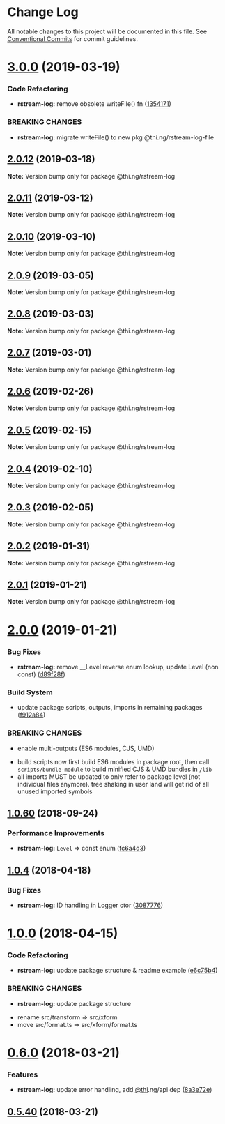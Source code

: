 # Change Log

All notable changes to this project will be documented in this file.
See [Conventional Commits](https://conventionalcommits.org) for commit guidelines.

# [3.0.0](https://github.com/thi-ng/umbrella/compare/@thi.ng/rstream-log@2.0.12...@thi.ng/rstream-log@3.0.0) (2019-03-19)


### Code Refactoring

* **rstream-log:** remove obsolete writeFile() fn ([1354171](https://github.com/thi-ng/umbrella/commit/1354171))


### BREAKING CHANGES

* **rstream-log:** migrate writeFile() to new pkg @thi.ng/rstream-log-file





## [2.0.12](https://github.com/thi-ng/umbrella/compare/@thi.ng/rstream-log@2.0.11...@thi.ng/rstream-log@2.0.12) (2019-03-18)

**Note:** Version bump only for package @thi.ng/rstream-log





## [2.0.11](https://github.com/thi-ng/umbrella/compare/@thi.ng/rstream-log@2.0.10...@thi.ng/rstream-log@2.0.11) (2019-03-12)

**Note:** Version bump only for package @thi.ng/rstream-log





## [2.0.10](https://github.com/thi-ng/umbrella/compare/@thi.ng/rstream-log@2.0.9...@thi.ng/rstream-log@2.0.10) (2019-03-10)

**Note:** Version bump only for package @thi.ng/rstream-log





## [2.0.9](https://github.com/thi-ng/umbrella/compare/@thi.ng/rstream-log@2.0.8...@thi.ng/rstream-log@2.0.9) (2019-03-05)

**Note:** Version bump only for package @thi.ng/rstream-log





## [2.0.8](https://github.com/thi-ng/umbrella/compare/@thi.ng/rstream-log@2.0.7...@thi.ng/rstream-log@2.0.8) (2019-03-03)

**Note:** Version bump only for package @thi.ng/rstream-log





## [2.0.7](https://github.com/thi-ng/umbrella/compare/@thi.ng/rstream-log@2.0.6...@thi.ng/rstream-log@2.0.7) (2019-03-01)

**Note:** Version bump only for package @thi.ng/rstream-log





## [2.0.6](https://github.com/thi-ng/umbrella/compare/@thi.ng/rstream-log@2.0.5...@thi.ng/rstream-log@2.0.6) (2019-02-26)

**Note:** Version bump only for package @thi.ng/rstream-log





## [2.0.5](https://github.com/thi-ng/umbrella/compare/@thi.ng/rstream-log@2.0.4...@thi.ng/rstream-log@2.0.5) (2019-02-15)

**Note:** Version bump only for package @thi.ng/rstream-log





## [2.0.4](https://github.com/thi-ng/umbrella/compare/@thi.ng/rstream-log@2.0.3...@thi.ng/rstream-log@2.0.4) (2019-02-10)

**Note:** Version bump only for package @thi.ng/rstream-log





## [2.0.3](https://github.com/thi-ng/umbrella/compare/@thi.ng/rstream-log@2.0.2...@thi.ng/rstream-log@2.0.3) (2019-02-05)

**Note:** Version bump only for package @thi.ng/rstream-log





## [2.0.2](https://github.com/thi-ng/umbrella/compare/@thi.ng/rstream-log@2.0.1...@thi.ng/rstream-log@2.0.2) (2019-01-31)

**Note:** Version bump only for package @thi.ng/rstream-log





## [2.0.1](https://github.com/thi-ng/umbrella/compare/@thi.ng/rstream-log@2.0.0...@thi.ng/rstream-log@2.0.1) (2019-01-21)

**Note:** Version bump only for package @thi.ng/rstream-log





# [2.0.0](https://github.com/thi-ng/umbrella/compare/@thi.ng/rstream-log@1.0.76...@thi.ng/rstream-log@2.0.0) (2019-01-21)


### Bug Fixes

* **rstream-log:** remove __Level reverse enum lookup, update Level (non const) ([d89f28f](https://github.com/thi-ng/umbrella/commit/d89f28f))


### Build System

* update package scripts, outputs, imports in remaining packages ([f912a84](https://github.com/thi-ng/umbrella/commit/f912a84))


### BREAKING CHANGES

* enable multi-outputs (ES6 modules, CJS, UMD)

- build scripts now first build ES6 modules in package root, then call
  `scripts/bundle-module` to build minified CJS & UMD bundles in `/lib`
- all imports MUST be updated to only refer to package level
  (not individual files anymore). tree shaking in user land will get rid of
  all unused imported symbols



<a name="1.0.60"></a>
## [1.0.60](https://github.com/thi-ng/umbrella/compare/@thi.ng/rstream-log@1.0.59...@thi.ng/rstream-log@1.0.60) (2018-09-24)


### Performance Improvements

* **rstream-log:** `Level` => const enum ([fc6a4d3](https://github.com/thi-ng/umbrella/commit/fc6a4d3))


<a name="1.0.4"></a>
## [1.0.4](https://github.com/thi-ng/umbrella/compare/@thi.ng/rstream-log@1.0.3...@thi.ng/rstream-log@1.0.4) (2018-04-18)


### Bug Fixes

* **rstream-log:** ID handling in Logger ctor ([3087776](https://github.com/thi-ng/umbrella/commit/3087776))


<a name="1.0.0"></a>
# [1.0.0](https://github.com/thi-ng/umbrella/compare/@thi.ng/rstream-log@0.6.9...@thi.ng/rstream-log@1.0.0) (2018-04-15)


### Code Refactoring

* **rstream-log:** update package structure & readme example ([e6c75b4](https://github.com/thi-ng/umbrella/commit/e6c75b4))


### BREAKING CHANGES

* **rstream-log:** update package structure

- rename src/transform => src/xform
- move src/format.ts => src/xform/format.ts


<a name="0.6.0"></a>
# [0.6.0](https://github.com/thi-ng/umbrella/compare/@thi.ng/rstream-log@0.5.40...@thi.ng/rstream-log@0.6.0) (2018-03-21)


### Features

* **rstream-log:** update error handling, add [@thi](https://github.com/thi).ng/api dep ([8a3e72e](https://github.com/thi-ng/umbrella/commit/8a3e72e))




<a name="0.5.40"></a>
## [0.5.40](https://github.com/thi-ng/umbrella/compare/@thi.ng/rstream-log@0.5.39...@thi.ng/rstream-log@0.5.40) (2018-03-21)
